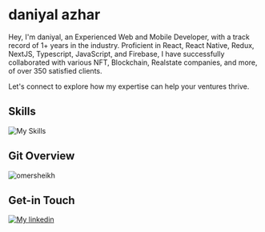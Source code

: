 # daniyal azhar
Hey, I'm daniyal, an Experienced Web and Mobile Developer, with a track record of 1+ years in the industry. Proficient in React, React Native, Redux, NextJS, Typescript, JavaScript, and Firebase, I have successfully collaborated with various NFT, Blockchain, Realstate companies, and more, of over 350 satisfied clients.

Let's connect to explore how my expertise can help your ventures thrive.

## Skills
![My Skills](https://skillicons.dev/icons?i=react,nextjs,firebase,nodejs,apollo,graphql,mongodb,express,js,ts,redux,sass,flutter,bootstrap,materialui,netlify,css,html)


## Git Overview
<img align="center" src="https://github-readme-stats.vercel.app/api?username=omersheikhh&show_icons=true" alt="omersheikh" />


## Get-in Touch

[![My linkedin](https://skillicons.dev/icons?i=linkedin)](https://www.linkedin.com/in/daniyalazhar)

